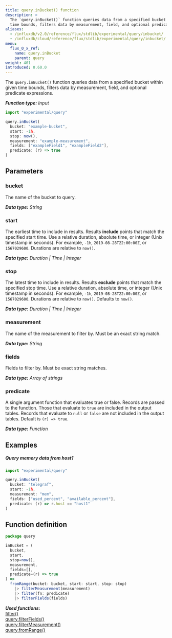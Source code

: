 ```yaml
---
title: query.inBucket() function
description: >
  The `query.inBucket()` function queries data from a specified bucket within given
  time bounds, filters data by measurement, field, and optional predicate expressions.
aliases:
  - /influxdb/v2.0/reference/flux/stdlib/experimental/query/inbucket/
  - /influxdb/cloud/reference/flux/stdlib/experimental/query/inbucket/
menu:
  flux_0_x_ref:
    name: query.inBucket
    parent: query
weight: 401
introduced: 0.60.0
---
```


The `query.inBucket()` function queries data from a specified bucket within given
time bounds, filters data by measurement, field, and optional predicate expressions.

_**Function type:** Input_

```js
import "experimental/query"

query.inBucket(
  bucket: "example-bucket",
  start: -1h,
  stop: now(),
  measurement: "example-measurement",
  fields: ["exampleField1", "exampleField2"],
  predicate: (r) => true
)
```

## Parameters

### bucket
The name of the bucket to query.

_**Data type:** String_

### start
The earliest time to include in results.
Results **include** points that match the specified start time.
Use a relative duration, absolute time, or integer (Unix timestamp in seconds).
For example, `-1h`, `2019-08-28T22:00:00Z`, or `1567029600`.
Durations are relative to `now()`.

_**Data type:** Duration | Time | Integer_

### stop
The latest time to include in results.
Results **exclude** points that match the specified stop time.
Use a relative duration, absolute time, or integer (Unix timestamp in seconds).
For example, `-1h`, `2019-08-28T22:00:00Z`, or `1567029600`.
Durations are relative to `now()`.
Defaults to `now()`.

_**Data type:** Duration | Time | Integer_

### measurement
The name of the measurement to filter by.
Must be an exact string match.

_**Data type:** String_

### fields
Fields to filter by.
Must be exact string matches.

_**Data type:** Array of strings_

### predicate
A single argument function that evaluates true or false.
Records are passed to the function.
Those that evaluate to `true` are included in the output tables.
Records that evaluate to `null` or `false` are not included in the output tables.
Default is `(r) => true`.

_**Data type:** Function_

## Examples

##### Query memory data from host1
```js
import "experimental/query"

query.inBucket(
  bucket: "telegraf",
  start: -1h,
  measurement: "mem",
  fields: ["used_percent", "available_percent"],
  predicate: (r) => r.host == "host1"
)
```

## Function definition
```js
package query

inBucket = (
  bucket,
  start,
  stop=now(),
  measurement,  
  fields=[],
  predicate=(r) => true
) =>
  fromRange(bucket: bucket, start: start, stop: stop)
    |> filterMeasurement(measurement)
    |> filter(fn: predicate)
    |> filterFields(fields)
```

_**Used functions:**_  
[filter()](/influxdb/v2.0/reference/flux/stdlib/built-in/transformations/filter/)  
[query.filterFields()](/influxdb/v2.0/reference/flux/stdlib/experimental/query/filterfields/)  
[query.filterMeasurement()](/influxdb/v2.0/reference/flux/stdlib/experimental/query/filtermeasurement/)  
[query.fromRange()](/influxdb/v2.0/reference/flux/stdlib/experimental/query/fromrange/)  

